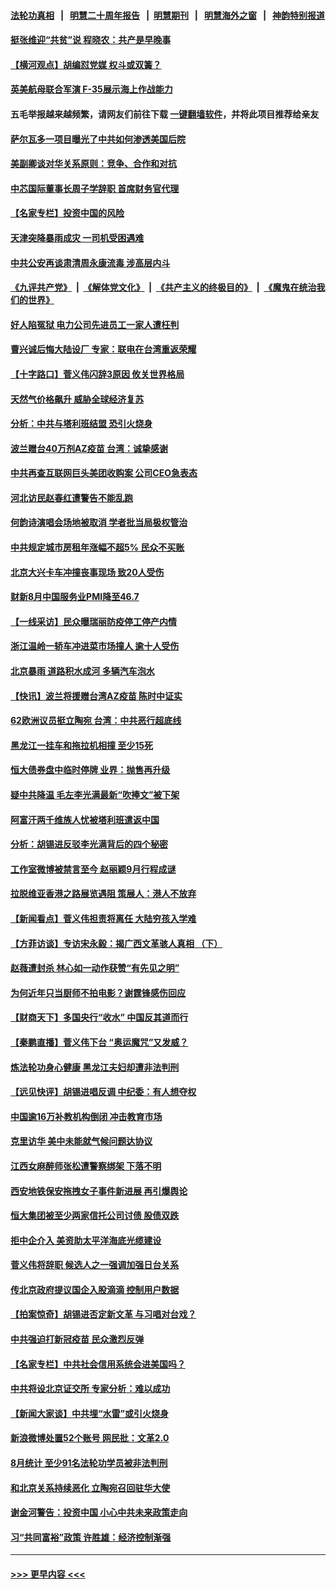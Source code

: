 #### [法轮功真相](https://github.com/gfw-breaker/truth/blob/master/README.md?t=0) &nbsp;&nbsp;|&nbsp;&nbsp; [明慧二十周年报告](https://github.com/gfw-breaker/mh-reports/blob/master/README.md?t=0) &nbsp;&nbsp;|&nbsp;&nbsp;[明慧期刊](https://github.com/gfw-breaker/mh-qikan) &nbsp;&nbsp;|&nbsp;&nbsp; [明慧海外之窗](https://github.com/gfw-breaker/mh-news/blob/master/README.md?t=0) &nbsp;&nbsp;|&nbsp;&nbsp; [神韵特别报道](https://github.com/gfw-breaker/mh-news/blob/master/shenyun.md?t=0)
#### [挺张维迎“共贫”说 程晓农：共产是早晚事](../pages/nsc413/n13210802.md?t=09050801) 
#### [【横河观点】胡编怼党媒 权斗或双簧？](../pages/nsc413/n13210864.md?t=09050801) 
#### [英美航母联合军演 F-35展示海上作战能力](../pages/nsc413/n13210531.md?t=09050801) 
#### 五毛举报越来越频繁，请网友们前往下载 [一键翻墙软件](https://github.com/gfw-breaker/ssr-accounts)，并将此项目推荐给亲友
#### [萨尔瓦多一项目曝光了中共如何渗透美国后院](../pages/nsc413/n13210770.md?t=09050801) 
#### [美副卿谈对华关系原则：竞争、合作和对抗](../pages/nsc413/n13210753.md?t=09050801) 
#### [中芯国际董事长周子学辞职 首席财务官代理](../pages/nsc413/n13210044.md?t=09050801) 
#### [【名家专栏】投资中国的风险](../pages/nsc413/n13210304.md?t=09050801) 
#### [天津突降暴雨成灾 一司机受困遇难](../pages/nsc413/n13210688.md?t=09050801) 
#### [中共公安再谈肃清周永康流毒 涉高层内斗](../pages/nsc413/n13210480.md?t=09050801) 
#### [《九评共产党》](https://github.com/begood0513/9ping.md/blob/master/README.md) &nbsp;|&nbsp; [《解体党文化》](../../../../jtdwh.md/blob/master/README.md)  &nbsp;|&nbsp; [《共产主义的终极目的》](../../../../gczydzjmd.md/blob/master/README.md) &nbsp;|&nbsp; [《魔鬼在统治我们的世界》](../../../../mgztzwmdsj.md/blob/master/README.md) 
#### [好人陷冤狱 电力公司先进员工一家人遭枉判](../pages/nsc413/n13210521.md?t=09050801) 
#### [曹兴诚后悔大陆设厂 专家：联电在台湾重返荣耀](../pages/nsc413/n13210281.md?t=09050801) 
#### [【十字路口】菅义伟闪辞3原因 攸关世界格局](../pages/nsc413/n13210242.md?t=09050801) 
#### [天然气价格飙升 威胁全球经济复苏](../pages/nsc413/n13210464.md?t=09050801) 
#### [分析：中共与塔利班结盟 恐引火烧身](../pages/nsc413/n13209905.md?t=09050801) 
#### [波兰赠台40万剂AZ疫苗 台湾：诚挚感谢](../pages/nsc413/n13210240.md?t=09050801) 
#### [中共再查互联网巨头美团收购案 公司CEO急表态](../pages/nsc413/n13209376.md?t=09050801) 
#### [河北访民赵春红遭警告不能乱跑](../pages/nsc413/n13210110.md?t=09050801) 
#### [何韵诗演唱会场地被取消 学者批当局极权管治](../pages/nsc413/n13209891.md?t=09050801) 
#### [中共规定城市房租年涨幅不超5% 民众不买账](../pages/nsc413/n13208125.md?t=09050801) 
#### [北京大兴卡车冲撞丧事现场 致20人受伤](../pages/nsc413/n13210093.md?t=09050801) 
#### [财新8月中国服务业PMI降至46.7](../pages/nsc413/n13209767.md?t=09050801) 
#### [【一线采访】民众曝瑞丽防疫停工停产内情](../pages/nsc413/n13209788.md?t=09050801) 
#### [浙江温岭一轿车冲进菜市场撞人 逾十人受伤](../pages/nsc413/n13210051.md?t=09050801) 
#### [北京暴雨 道路积水成河 多辆汽车泡水](../pages/nsc413/n13210006.md?t=09050801) 
#### [【快讯】波兰将援赠台湾AZ疫苗 陈时中证实](../pages/nsc413/n13209936.md?t=09050801) 
#### [62欧洲议员挺立陶宛 台湾：中共恶行超底线](../pages/nsc413/n13209776.md?t=09050801) 
#### [黑龙江一挂车和拖拉机相撞 至少15死](../pages/nsc413/n13209759.md?t=09050801) 
#### [恒大债券盘中临时停牌 业界：抛售再升级](../pages/nsc413/n13209637.md?t=09050801) 
#### [疑中共降温 毛左李光满最新“吹捧文”被下架](../pages/nsc413/n13209647.md?t=09050801) 
#### [阿富汗两千维族人忧被塔利班遣返中国](../pages/nsc413/n13209602.md?t=09050801) 
#### [分析：胡锡进反驳李光满背后的四个秘密](../pages/nsc413/n13208638.md?t=09050801) 
#### [工作室微博被禁言至今 赵丽颖9月行程成谜](../pages/nsc413/n13209273.md?t=09050801) 
#### [拉脱维亚香港之路展览遇阻 策展人：港人不放弃](../pages/nsc413/n13209309.md?t=09050801) 
#### [【新闻看点】菅义伟担责将离任 大陆穷孩入学难](../pages/nsc413/n13209130.md?t=09050801) 
#### [【方菲访谈】专访宋永毅：揭广西文革骇人真相 （下）](../pages/nsc413/n13209074.md?t=09050801) 
#### [赵薇遭封杀 林心如一动作获赞“有先见之明”](../pages/nsc413/n13209059.md?t=09050801) 
#### [为何近年只当厨师不拍电影？谢霆锋感伤回应](../pages/nsc413/n13208868.md?t=09050801) 
#### [【财商天下】多国央行“收水” 中国反其道而行](../pages/nsc413/n13208754.md?t=09050801) 
#### [【秦鹏直播】菅义伟下台 “奥运魔咒”又发威？](../pages/nsc413/n13209172.md?t=09050801) 
#### [炼法轮功身心健康 黑龙江夫妇却遭非法判刑](../pages/nsc413/n13206061.md?t=09050801) 
#### [【远见快评】胡锡进唱反调 中纪委：有人想夺权](../pages/nsc413/n13209154.md?t=09050801) 
#### [中国逾16万补教机构倒闭 冲击教育市场](../pages/nsc413/n13209030.md?t=09050801) 
#### [克里访华 美中未能就气候问题达协议](../pages/nsc413/n13208890.md?t=09050801) 
#### [江西女麻醉师张松遭警察绑架 下落不明](../pages/nsc413/n13205815.md?t=09050801) 
#### [西安地铁保安拖拽女子事件新进展 再引爆舆论](../pages/nsc413/n13208631.md?t=09050801) 
#### [恒大集团被至少两家信托公司讨债 股债双跌](../pages/nsc413/n13208492.md?t=09050801) 
#### [拒中企介入 美资助太平洋海底光缆建设](../pages/nsc413/n13208571.md?t=09050801) 
#### [菅义伟将辞职 候选人之一强调加强日台关系](../pages/nsc413/n13208683.md?t=09050801) 
#### [传北京政府提议国企入股滴滴 控制用户数据](../pages/nsc413/n13208618.md?t=09050801) 
#### [【拍案惊奇】胡锡进否定新文革 与习唱对台戏？](../pages/nsc413/n13208132.md?t=09050801) 
#### [中共强迫打新冠疫苗 民众激烈反弹](../pages/nsc413/n13207779.md?t=09050801) 
#### [【名家专栏】中共社会信用系统会进美国吗？](../pages/nsc413/n13208338.md?t=09050801) 
#### [中共将设北京证交所 专家分析：难以成功](../pages/nsc413/n13207758.md?t=09050801) 
#### [【新闻大家谈】中共埋“水雷”或引火烧身](../pages/nsc413/n13208129.md?t=09050801) 
#### [新浪微博处置52个账号 网民批：文革2.0](../pages/nsc413/n13208092.md?t=09050801) 
#### [8月统计 至少91名法轮功学员被非法判刑](../pages/nsc413/n13207994.md?t=09050801) 
#### [和北京关系持续恶化 立陶宛召回驻华大使](../pages/nsc413/n13208170.md?t=09050801) 
#### [谢金河警告：投资中国 小心中共未来政策走向](../pages/nsc413/n13207893.md?t=09050801) 
#### [习“共同富裕”政策 许胜雄：经济控制渐强](../pages/nsc413/n13208288.md?t=09050801) 

----
#### [ >>> 更早内容 <<< ](../indexes/nsc413-earlier.md)
